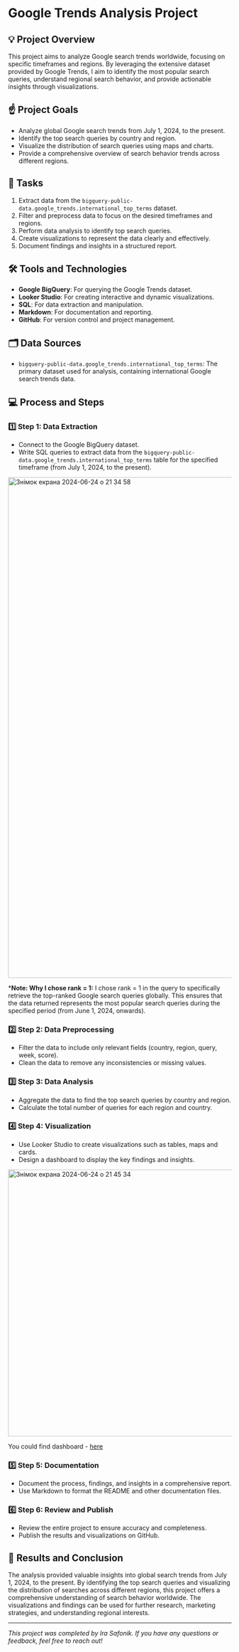 # Google Trends Analysis Project

## 💡 Project Overview
This project aims to analyze Google search trends worldwide, focusing on specific timeframes and regions. By leveraging the extensive dataset provided by Google Trends, I aim to identify the most popular search queries, understand regional search behavior, and provide actionable insights through visualizations.

## ☝️ Project Goals
- Analyze global Google search trends from July 1, 2024, to the present.
- Identify the top search queries by country and region.
- Visualize the distribution of search queries using maps and charts.
- Provide a comprehensive overview of search behavior trends across different regions.

## 💼 Tasks
1. Extract data from the `bigquery-public-data.google_trends.international_top_terms` dataset.
2. Filter and preprocess data to focus on the desired timeframes and regions.
3. Perform data analysis to identify top search queries.
4. Create visualizations to represent the data clearly and effectively.
5. Document findings and insights in a structured report.

## 🛠️ Tools and Technologies
- **Google BigQuery**: For querying the Google Trends dataset.
- **Looker Studio**: For creating interactive and dynamic visualizations.
- **SQL**: For data extraction and manipulation.
- **Markdown**: For documentation and reporting.
- **GitHub**: For version control and project management.

## 🗂️ Data Sources
- `bigquery-public-data.google_trends.international_top_terms`: The primary dataset used for analysis, containing international Google search trends data.

## 💻 Process and Steps

### 1️⃣ Step 1: Data Extraction
- Connect to the Google BigQuery dataset.
- Write SQL queries to extract data from the `bigquery-public-data.google_trends.international_top_terms` table for the specified timeframe (from July 1, 2024, to the present).
<img width="1126" alt="Знімок екрана 2024-06-24 о 21 34 58" src="https://github.com/IraSafonik/Google-search-trends/assets/32171563/40755790-7306-4e36-9676-aa2d179b3c79">

***Note: Why I chose rank = 1:** 
I chose rank = 1 in the query to specifically retrieve the top-ranked Google search queries globally. This ensures that the data returned represents the most popular search queries during the specified period (from June 1, 2024, onwards). 

### 2️⃣ Step 2: Data Preprocessing
- Filter the data to include only relevant fields (country, region, query, week, score).
- Clean the data to remove any inconsistencies or missing values.

### 3️⃣ Step 3: Data Analysis
- Aggregate the data to find the top search queries by country and region.
- Calculate the total number of queries for each region and country.

### 4️⃣ Step 4: Visualization
- Use Looker Studio to create visualizations such as tables, maps and cards.
- Design a dashboard to display the key findings and insights.
<img width="600" alt="Знімок екрана 2024-06-24 о 21 45 34" src="https://github.com/IraSafonik/Google-search-trends/assets/32171563/0744c38b-e9da-4d30-959d-de1b87c726d1">

You could find dashboard - [here](https://lookerstudio.google.com/reporting/186d9873-7360-4e0c-afd9-c9b7b1e1cb69)

### 5️⃣ Step 5: Documentation
- Document the process, findings, and insights in a comprehensive report.
- Use Markdown to format the README and other documentation files.

### 6️⃣ Step 6: Review and Publish
- Review the entire project to ensure accuracy and completeness.
- Publish the results and visualizations on GitHub.

## 🌿 Results and Conclusion
The analysis provided valuable insights into global search trends from July 1, 2024, to the present. By identifying the top search queries and visualizing the distribution of searches across different regions, this project offers a comprehensive understanding of search behavior worldwide. The visualizations and findings can be used for further research, marketing strategies, and understanding regional interests.

---

*This project was completed by Ira Safonik. If you have any questions or feedback, feel free to reach out!*

